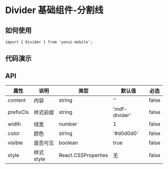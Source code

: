 # Divider 基础组件-分割线
## 如何使用

```
import { Divider } from 'yonui-mobile';

```

## 代码演示


## API

属性 | 说明 | 类型 | 默认值 | 必选
----|-----|------|------|------
content | 内容 | string | '' | false
prefixCls | 样式前缀 | string | 'mdf-divider' | false
width | 线宽 | number | 1 | false
color | 颜色 | string | '#d0d0d0' | false
visible | 是否可见 | boolean | true | false
style | 样式style | React.CSSProperties | 无 | false
